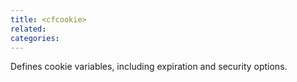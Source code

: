```yaml
---
title: <cfcookie>
related:
categories:
---
```


Defines cookie variables, including expiration and security options.
